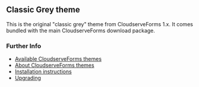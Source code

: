 ## Classic Grey theme

This is the original "classic grey" theme from CloudserveForms 1.x. It comes bundled with the main CloudserveForms download package. 


### Further Info

- [Available CloudserveForms themes](https://themes.cloudservetechcentral.com/)
- [About CloudserveForms themes](https://docs.cloudservetechcentral.com/userdoc/themes/) 
- [Installation instructions](https://docs.cloudservetechcentral.com/userdoc/themes/installing/)
- [Upgrading](https://docs.cloudservetechcentral.com/userdoc/themes/upgrading/)
